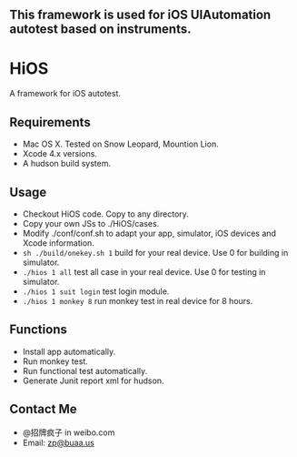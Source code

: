 ## This framework is used for iOS UIAutomation autotest based on instruments.

HiOS
==========
A framework for iOS autotest.

## Requirements

* Mac OS X. Tested on Snow Leopard, Mountion Lion.
* Xcode 4.x versions.
* A hudson build system.

## Usage

* Checkout HiOS code. Copy to any directory.
* Copy your own JSs to ./HiOS/cases.
* Modify ./conf/conf.sh to adapt your app, simulator, iOS devices and Xcode information.
* `sh ./build/onekey.sh 1` build for your real device. Use 0 for building in simulator.
* `./hios 1 all` test all case in your real device. Use 0 for testing in simulator.
* `./hios 1 suit login` test login module.
* `./hios 1 monkey 8` run monkey test in real device for 8 hours.


## Functions

* Install app automatically.
* Run monkey test.
* Run functional test automatically.
* Generate Junit report xml for hudson.

## Contact Me

* @招牌疯子 in weibo.com
* Email: zp@buaa.us
